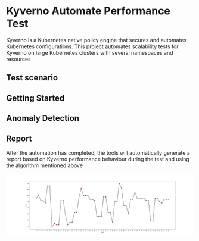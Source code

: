 # Kyverno Automate Performance Test

Kyverno is a Kubernetes native policy engine that secures and automates Kubernetes configurations. 
This project automates scalability tests for Kyverno on large Kubernetes clusters with several namespaces and resources


## Test scenario



## Getting Started




## Anomaly Detection



## Report

After the automation has completed, the tools will automatically generate a report based on Kyverno performance behaviour during the test and using the algorithm mentioned above

![alt text](https://github.com/husnialhamdani/kyvernop/blob/main/report.png?raw=true)

